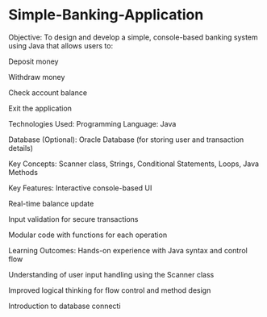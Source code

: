 # Simple-Banking-Application
Objective:
To design and develop a simple, console-based banking system using Java that allows users to:

Deposit money

Withdraw money

Check account balance

Exit the application

Technologies Used:
Programming Language: Java

Database (Optional): Oracle Database (for storing user and transaction details)

Key Concepts: Scanner class, Strings, Conditional Statements, Loops, Java Methods

Key Features:
Interactive console-based UI

Real-time balance update

Input validation for secure transactions

Modular code with functions for each operation

Learning Outcomes:
Hands-on experience with Java syntax and control flow

Understanding of user input handling using the Scanner class

Improved logical thinking for flow control and method design

Introduction to database connecti
